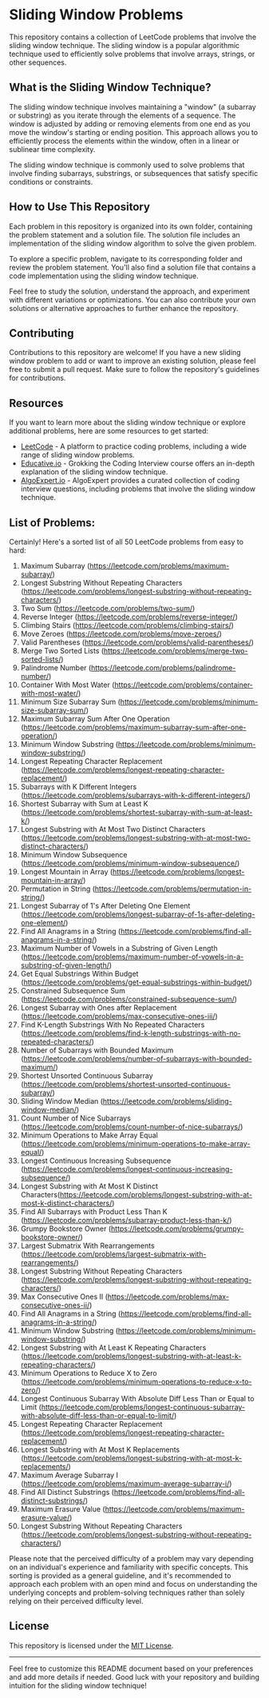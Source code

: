

# Sliding Window Problems

This repository contains a collection of LeetCode problems that involve the sliding window technique. The sliding window is a popular algorithmic technique used to efficiently solve problems that involve arrays, strings, or other sequences.

## What is the Sliding Window Technique?

The sliding window technique involves maintaining a "window" (a subarray or substring) as you iterate through the elements of a sequence. The window is adjusted by adding or removing elements from one end as you move the window's starting or ending position. This approach allows you to efficiently process the elements within the window, often in a linear or sublinear time complexity.

The sliding window technique is commonly used to solve problems that involve finding subarrays, substrings, or subsequences that satisfy specific conditions or constraints.

## How to Use This Repository

Each problem in this repository is organized into its own folder, containing the problem statement and a solution file. The solution file includes an implementation of the sliding window algorithm to solve the given problem.

To explore a specific problem, navigate to its corresponding folder and review the problem statement. You'll also find a solution file that contains a code implementation using the sliding window technique.

Feel free to study the solution, understand the approach, and experiment with different variations or optimizations. You can also contribute your own solutions or alternative approaches to further enhance the repository.


## Contributing

Contributions to this repository are welcome! If you have a new sliding window problem to add or want to improve an existing solution, please feel free to submit a pull request. Make sure to follow the repository's guidelines for contributions.

## Resources

If you want to learn more about the sliding window technique or explore additional problems, here are some resources to get started:

- [LeetCode](https://leetcode.com) - A platform to practice coding problems, including a wide range of sliding window problems.
- [Educative.io](https://www.educative.io/courses/grokking-the-coding-interview) - Grokking the Coding Interview course offers an in-depth explanation of the sliding window technique.
- [AlgoExpert.io](https://www.algoexpert.io) - AlgoExpert provides a curated collection of coding interview questions, including problems that involve the sliding window technique.

## List of Problems: 
Certainly! Here's a sorted list of all 50 LeetCode problems from easy to hard:

1. Maximum Subarray (https://leetcode.com/problems/maximum-subarray/)
2. Longest Substring Without Repeating Characters (https://leetcode.com/problems/longest-substring-without-repeating-characters/)
3. Two Sum (https://leetcode.com/problems/two-sum/)
4. Reverse Integer (https://leetcode.com/problems/reverse-integer/)
5. Climbing Stairs (https://leetcode.com/problems/climbing-stairs/)
6. Move Zeroes (https://leetcode.com/problems/move-zeroes/)
7. Valid Parentheses (https://leetcode.com/problems/valid-parentheses/)
8. Merge Two Sorted Lists (https://leetcode.com/problems/merge-two-sorted-lists/)
9. Palindrome Number (https://leetcode.com/problems/palindrome-number/)
10. Container With Most Water (https://leetcode.com/problems/container-with-most-water/)
11. Minimum Size Subarray Sum (https://leetcode.com/problems/minimum-size-subarray-sum/)
12. Maximum Subarray Sum After One Operation (https://leetcode.com/problems/maximum-subarray-sum-after-one-operation/)
13. Minimum Window Substring (https://leetcode.com/problems/minimum-window-substring/)
14. Longest Repeating Character Replacement (https://leetcode.com/problems/longest-repeating-character-replacement/)
15. Subarrays with K Different Integers (https://leetcode.com/problems/subarrays-with-k-different-integers/)
16. Shortest Subarray with Sum at Least K (https://leetcode.com/problems/shortest-subarray-with-sum-at-least-k/)
17. Longest Substring with At Most Two Distinct Characters (https://leetcode.com/problems/longest-substring-with-at-most-two-distinct-characters/)
18. Minimum Window Subsequence (https://leetcode.com/problems/minimum-window-subsequence/)
19. Longest Mountain in Array (https://leetcode.com/problems/longest-mountain-in-array/)
20. Permutation in String (https://leetcode.com/problems/permutation-in-string/)
21. Longest Subarray of 1's After Deleting One Element (https://leetcode.com/problems/longest-subarray-of-1s-after-deleting-one-element/)
22. Find All Anagrams in a String (https://leetcode.com/problems/find-all-anagrams-in-a-string/)
23. Maximum Number of Vowels in a Substring of Given Length (https://leetcode.com/problems/maximum-number-of-vowels-in-a-substring-of-given-length/)
24. Get Equal Substrings Within Budget (https://leetcode.com/problems/get-equal-substrings-within-budget/)
25. Constrained Subsequence Sum (https://leetcode.com/problems/constrained-subsequence-sum/)
26. Longest Subarray with Ones after Replacement (https://leetcode.com/problems/max-consecutive-ones-iii/)
27. Find K-Length Substrings With No Repeated Characters (https://leetcode.com/problems/find-k-length-substrings-with-no-repeated-characters/)
28. Number of Subarrays with Bounded Maximum (https://leetcode.com/problems/number-of-subarrays-with-bounded-maximum/)
29. Shortest Unsorted Continuous Subarray (https://leetcode.com/problems/shortest-unsorted-continuous-subarray/)
30. Sliding Window Median (https://leetcode.com/problems/sliding-window-median/)
31. Count Number of Nice Subarrays (https://leetcode.com/problems/count-number-of-nice-subarrays/)
32. Minimum Operations to Make Array Equal (https://leetcode.com/problems/minimum-operations-to-make-array-equal/)
33. Longest Continuous Increasing Subsequence (https://leetcode.com/problems/longest-continuous-increasing-subsequence/)
34. Longest Substring with At Most K Distinct Characters(https://leetcode.com/problems/longest-substring-with-at-most-k-distinct-characters/)
35. Find All Subarrays with Product Less Than K (https://leetcode.com/problems/subarray-product-less-than-k/)
36. Grumpy Bookstore Owner (https://leetcode.com/problems/grumpy-bookstore-owner/)
37. Largest Submatrix With Rearrangements (https://leetcode.com/problems/largest-submatrix-with-rearrangements/)
38. Longest Substring Without Repeating Characters (https://leetcode.com/problems/longest-substring-without-repeating-characters/)
39. Max Consecutive Ones II (https://leetcode.com/problems/max-consecutive-ones-ii/)
40. Find All Anagrams in a String (https://leetcode.com/problems/find-all-anagrams-in-a-string/)
41. Minimum Window Substring (https://leetcode.com/problems/minimum-window-substring/)
42. Longest Substring with At Least K Repeating Characters (https://leetcode.com/problems/longest-substring-with-at-least-k-repeating-characters/)
43. Minimum Operations to Reduce X to Zero (https://leetcode.com/problems/minimum-operations-to-reduce-x-to-zero/)
44. Longest Continuous Subarray With Absolute Diff Less Than or Equal to Limit (https://leetcode.com/problems/longest-continuous-subarray-with-absolute-diff-less-than-or-equal-to-limit/)
45. Longest Repeating Character Replacement (https://leetcode.com/problems/longest-repeating-character-replacement/)
46. Longest Substring with At Most K Replacements (https://leetcode.com/problems/longest-substring-with-at-most-k-replacements/)
47. Maximum Average Subarray I (https://leetcode.com/problems/maximum-average-subarray-i/)
48. Find All Distinct Substrings (https://leetcode.com/problems/find-all-distinct-substrings/)
49. Maximum Erasure Value (https://leetcode.com/problems/maximum-erasure-value/)
50. Longest Substring Without Repeating Characters (https://leetcode.com/problems/longest-substring-without-repeating-characters/)

Please note that the perceived difficulty of a problem may vary depending on an individual's experience and familiarity with specific concepts. This sorting is provided as a general guideline, and it's recommended to approach each problem with an open mind and focus on understanding the underlying concepts and problem-solving techniques rather than solely relying on their perceived difficulty level.
## License

This repository is licensed under the [MIT License](LICENSE).

---

Feel free to customize this README document based on your preferences and add more details if needed. Good luck with your repository and building intuition for the sliding window technique!
